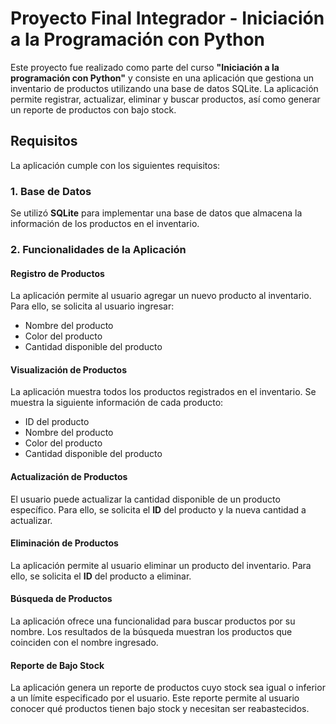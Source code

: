 # Proyecto Final Integrador - Iniciación a la Programación con Python

Este proyecto fue realizado como parte del curso **"Iniciación a la programación con Python"** y consiste en una aplicación que gestiona un inventario de productos utilizando una base de datos SQLite. La aplicación permite registrar, actualizar, eliminar y buscar productos, así como generar un reporte de productos con bajo stock.

## Requisitos
La aplicación cumple con los siguientes requisitos:

### 1. Base de Datos

Se utilizó **SQLite** para implementar una base de datos que almacena la información de los productos en el inventario.

### 2. Funcionalidades de la Aplicación

#### Registro de Productos
La aplicación permite al usuario agregar un nuevo producto al inventario. Para ello, se solicita al usuario ingresar:
  - Nombre del producto
  - Color del producto
  - Cantidad disponible del producto

#### Visualización de Productos
La aplicación muestra todos los productos registrados en el inventario. Se muestra la siguiente información de cada producto:
  - ID del producto
  - Nombre del producto
  - Color del producto
  - Cantidad disponible del producto

#### Actualización de Productos
El usuario puede actualizar la cantidad disponible de un producto específico. Para ello, se solicita el **ID** del producto y la nueva cantidad a actualizar.

#### Eliminación de Productos
La aplicación permite al usuario eliminar un producto del inventario. Para ello, se solicita el **ID** del producto a eliminar.

#### Búsqueda de Productos
La aplicación ofrece una funcionalidad para buscar productos por su nombre. Los resultados de la búsqueda muestran los productos que coinciden con el nombre ingresado.

#### Reporte de Bajo Stock
La aplicación genera un reporte de productos cuyo stock sea igual o inferior a un límite especificado por el usuario. Este reporte permite al usuario conocer qué productos tienen bajo stock y necesitan ser reabastecidos.
